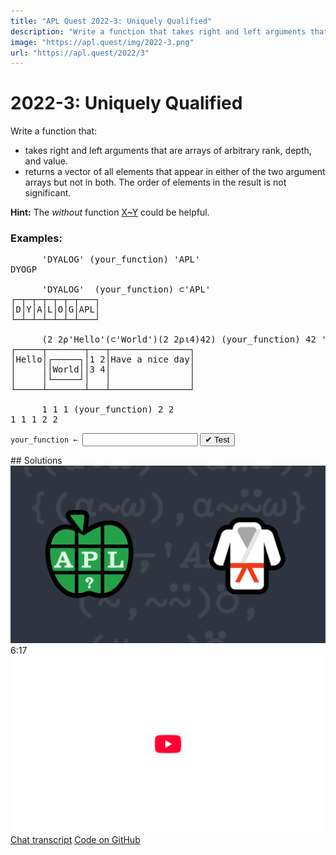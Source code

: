 ```yaml
---
title: "APL Quest 2022-3: Uniquely Qualified"
description: "Write a function that takes right and left arguments that are arrays of arbitrary rank, depth, and value, and returns a vector of all elements that appear in either of the two argument arrays but not in both."
image: "https://apl.quest/img/2022-3.png"
url: "https://apl.quest/2022/3"
---
```


# <span class=s>2022-</span>3: Uniquely Qualified
<!--  Write a function that takes right and left arguments that are arrays of arbitrary rank, depth, and value, and returns a vector of all elements that appear in either of the two argument arrays but not in both. -->
<p>Write a function that:</p>
<p>
    <ul>
        <li>takes right and left arguments that are arrays of arbitrary rank, depth, and value.</li>
        <li>returns a vector of all elements that appear in either of the two argument arrays but not in both. The order of elements in the result is not significant.</li>
    </ul>
</p>

<p><i class="fas fa-lightbulb-on"></i> <strong>Hint:</strong> The <em>without</em> function <a href="http://help.dyalog.com/latest/#Language/Primitive%20Functions/Excluding.htm" class="APL" target="_blank">X~Y</a> could be helpful.</p>

### Examples:
<pre class="APL">
      'DYALOG' (your_function) 'APL'
DYOGP

      'DYALOG'  (your_function) ⊂'APL'
┌─┬─┬─┬─┬─┬─┬───┐
│D│Y│A│L│O│G│APL│
└─┴─┴─┴─┴─┴─┴───┘

      (2 2⍴'Hello'(⊂'World')(2 2⍴⍳4)42) (your_function) 42 'Have a nice day'
┌─────┬───────┬───┬───────────────┐
│Hello│┌─────┐│1 2│Have a nice day│
│     ││World││3 4│               │
│     │└─────┘│   │               │
└─────┴───────┴───┴───────────────┘

      1 1 1 (your_function) 2 2
1 1 1 2 2
</pre>
<div class="pdiv">
  <code onclick="p_Input.focus()">your_function ← </code><input id="p_Input" autocomplete="off" spellcheck="false" oninput="this.parentElement.querySelector`button`.disabled=false;localStorage.setItem(window.location.pathname,this.value)" onkeypress="subm(event)">
  <button onclick="alert$.next`Testing…`;submitSolution`p`" class="md-button md-button--primary">&#x2714; Test</button>
</div>
<blockquote id="p_Output"></blockquote>
## Solutions
<div onclick="play(this)" title="Video on YouTube" class="yt">
<img alt="Video Thumbnail" src="../../img/2022-3.png">
<time>6:17</time>
<img alt="YouTube" src="../../img/yt-big.png">
</div>
<a href="https://chat.stackexchange.com/transcript/52405?m=64700500#64700500" target="_blank" class="md-button md-button--primary">Chat transcript</a>
<a href="https://github.com/abrudz/apl_quest/tree/main/2022/3.apl" target="_blank" class="md-button md-button--primary right">Code on GitHub</a>

<script>
    testCases={"a":[["'DYALOG'","'APL'"],["'DYALOG'","⊂'APL'"],["2 2⍴'Hello'(⊂'World')(2 2⍴⍳4)42","42 'Have a nice day'"],["1 1 1","2 2"],["4?10","3?10"]],"b":[["'CDE'","⍪'ABC'"],["3 1 2⍴⊂'ABC'","⊂⊂'ABC'"],["⍬","''"],["''","1 2 3"],["3 0 2⍴⊂'ABC'","⊂⊂'ABC'"],["⎕A[?26⍴⍨2⍴⍨2+?4]","⎕A[?26⍴⍨2⍴⍨2+?4]"],["3","3"],["'a'","3"]],"f":"(∪~∩)⍥,","p":"{⍵[⍋⍵]}0,⊢"}
    p_Input.value=localStorage.getItem(window.location.pathname)
    play=e=>e.outerHTML=`<iframe src="https://www.youtube.com/embed/ZvjgB1aCEH4?list=PLYKQVqyrAEj9wDIUyLDGtDAFTKY38BUMN&autoplay=1" title="<span class=s>2022-</span>3: Uniquely Qualified (APL Quest 2022-3)" frameborder="0" allow="accelerometer; autoplay; clipboard-write; encrypted-media; gyroscope; picture-in-picture; web-share" referrerpolicy="strict-origin-when-cross-origin" allowfullscreen></iframe>`
</script>
